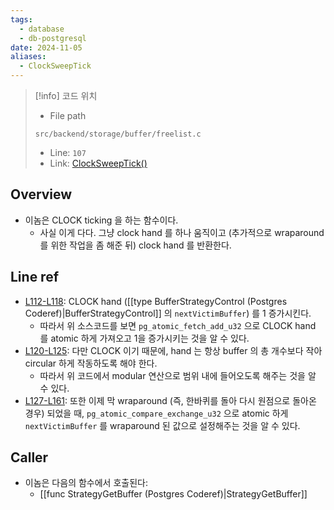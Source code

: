 ```yaml
---
tags:
  - database
  - db-postgresql
date: 2024-11-05
aliases:
  - ClockSweepTick
---
```

> [!info] 코드 위치
> - File path
> ```
> src/backend/storage/buffer/freelist.c
> ```
> - Line: `107`
> - Link: [ClockSweepTick()](https://github.com/postgres/postgres/blob/REL_16_4/src/backend/storage/buffer/freelist.c#L101-L164)

## Overview

- 이놈은 CLOCK ticking 을 하는 함수이다.
	- 사실 이게 다다. 그냥 clock hand 를 하나 움직이고 (추가적으로 wraparound 를 위한 작업을 좀 해준 뒤) clock hand 를 반환한다.

## Line ref

- [L112-L118](https://github.com/postgres/postgres/blob/REL_16_4/src/backend/storage/buffer/freelist.c#L112-L118): CLOCK hand ([[type BufferStrategyControl (Postgres Coderef)|BufferStrategyControl]] 의 `nextVictimBuffer`) 를 1 증가시킨다.
	- 따라서 위 소스코드를 보면 `pg_atomic_fetch_add_u32` 으로 CLOCK hand 를 atomic 하게 가져오고 1을 증가시키는 것을 알 수 있다.
- [L120-L125](https://github.com/postgres/postgres/blob/REL_16_4/src/backend/storage/buffer/freelist.c#L120-L125): 다만 CLOCK 이기 때문에, hand 는 항상 buffer 의 총 개수보다 작아 circular 하게 작동하도록 해야 한다.
	- 따라서 위 코드에서 modular 연산으로 범위 내에 들어오도록 해주는 것을 알 수 있다.
- [L127-L161](https://github.com/postgres/postgres/blob/REL_16_4/src/backend/storage/buffer/freelist.c#L127-L161): 또한 이제 막 wraparound (즉, 한바퀴를 돌아 다시 원점으로 돌아온 경우) 되었을 때, `pg_atomic_compare_exchange_u32` 으로 atomic 하게 `nextVictimBuffer` 를 wraparound 된 값으로 설정해주는 것을 알 수 있다.

## Caller

- 이놈은 다음의 함수에서 호출된다:
	- [[func StrategyGetBuffer (Postgres Coderef)|StrategyGetBuffer]]